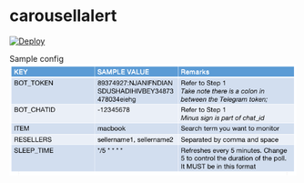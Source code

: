 # carousellalert

[![Deploy](https://www.herokucdn.com/deploy/button.svg)](https://heroku.com/deploy?template=https://github.com/NL273A/Carousellert)

Sample config
![Image description](https://github.com/2gavy/carousellalert/blob/master/sampleconfig.png?raw=true)

